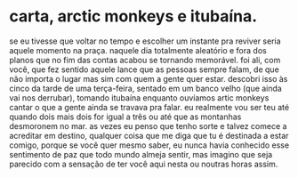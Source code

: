 # carta, arctic monkeys e itubaína.

se eu tivesse que voltar no tempo e escolher um instante pra reviver seria aquele momento na praça. naquele dia totalmente aleatório e fora dos planos que no fim das contas acabou se tornando memorável. foi ali, com você, que fez sentido aquele lance que as pessoas sempre falam, de que não importa o lugar mas sim com quem a gente quer estar. descobri isso às cinco da tarde de uma terça-feira, sentado em um banco velho \(que ainda vai nos derrubar\), tomando itubaína enquanto ouvíamos artic monkeys cantar o que a gente ainda se travava pra falar. eu realmente vou ser teu até quando dois mais dois for igual a três ou até que as montanhas desmoronem no mar. as vezes eu penso que tenho sorte e talvez comece a acreditar em destino, qualquer coisa que me diga que tu é destinada a estar comigo, porque se você quer mesmo saber, eu nunca havia conhecido esse sentimento de paz que todo mundo almeja sentir, mas imagino que seja parecido com a sensação de ter você aqui nesta ou noutras horas assim.

